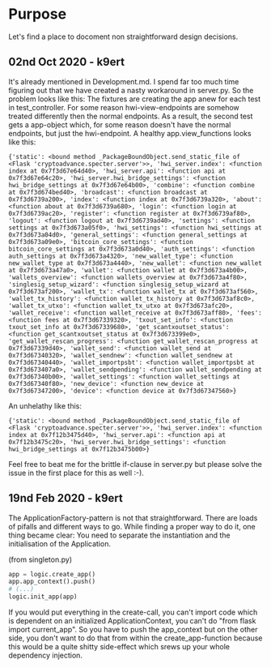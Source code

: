 # Purpose
Let's find a place to docoment non straightforward design decisions.

## 02nd Oct 2020 - k9ert
It's already mentioned in Development.md. I spend far too much time figuring out that we have created a nasty workaround in server.py.
So the problem looks like this: The fixtures are creating the app anew for each test in test_controller. For some reason hwi-view-endpoints are somehow treated differently then the normal endpoints. As a result, the second test gets a app-object which, for some reason doesn't have the normal endpoints, but just the hwi-endpoint. A healthy app.view_functions looks like this:
```
{'static': <bound method _PackageBoundObject.send_static_file of <Flask 'cryptoadvance.specter.server'>>, 'hwi_server.index': <function index at 0x7f3d67e64d40>, 'hwi_server.api': <function api at 0x7f3d67e64c20>, 'hwi_server.hwi_bridge_settings': <function hwi_bridge_settings at 0x7f3d67e64b00>, 'combine': <function combine at 0x7f3d674bed40>, 'broadcast': <function broadcast at 0x7f3d6739a200>, 'index': <function index at 0x7f3d6739a320>, 'about': <function about at 0x7f3d6739a680>, 'login': <function login at 0x7f3d6739ac20>, 'register': <function register at 0x7f3d6739af80>, 'logout': <function logout at 0x7f3d6739ad40>, 'settings': <function settings at 0x7f3d673a05f0>, 'hwi_settings': <function hwi_settings at 0x7f3d673a04d0>, 'general_settings': <function general_settings at 0x7f3d673a09e0>, 'bitcoin_core_settings': <function bitcoin_core_settings at 0x7f3d673a0d40>, 'auth_settings': <function auth_settings at 0x7f3d673a4320>, 'new_wallet_type': <function new_wallet_type at 0x7f3d673a4440>, 'new_wallet': <function new_wallet at 0x7f3d673a47a0>, 'wallet': <function wallet at 0x7f3d673a4b00>, 'wallets_overview': <function wallets_overview at 0x7f3d673a4f80>, 'singlesig_setup_wizard': <function singlesig_setup_wizard at 0x7f3d673af200>, 'wallet_tx': <function wallet_tx at 0x7f3d673af560>, 'wallet_tx_history': <function wallet_tx_history at 0x7f3d673af8c0>, 'wallet_tx_utxo': <function wallet_tx_utxo at 0x7f3d673afc20>, 'wallet_receive': <function wallet_receive at 0x7f3d673aff80>, 'fees': <function fees at 0x7f3d67339320>, 'txout_set_info': <function txout_set_info at 0x7f3d67339680>, 'get_scantxoutset_status': <function get_scantxoutset_status at 0x7f3d673399e0>, 'get_wallet_rescan_progress': <function get_wallet_rescan_progress at 0x7f3d67339d40>, 'wallet_send': <function wallet_send at 0x7f3d67340320>, 'wallet_sendnew': <function wallet_sendnew at 0x7f3d67340440>, 'wallet_importpsbt': <function wallet_importpsbt at 0x7f3d673407a0>, 'wallet_sendpending': <function wallet_sendpending at 0x7f3d67340b00>, 'wallet_settings': <function wallet_settings at 0x7f3d67340f80>, 'new_device': <function new_device at 0x7f3d67347200>, 'device': <function device at 0x7f3d67347560>}
```

An unhelathy like this:
```
{'static': <bound method _PackageBoundObject.send_static_file of <Flask 'cryptoadvance.specter.server'>>, 'hwi_server.index': <function index at 0x7f12b3475d40>, 'hwi_server.api': <function api at 0x7f12b3475c20>, 'hwi_server.hwi_bridge_settings': <function hwi_bridge_settings at 0x7f12b3475b00>}
```

Feel free to beat me for the brittle if-clause in server.py but please solve the issue in the first place for this as well :-).

## 19nd Feb 2020 - k9ert
The ApplicationFactory-pattern is not that straightforward. There are loads of pifalls and different ways to go. While finding a proper way to do it, one thing became clear: You need to separate the instantiation and the initialisation of the Application.

(from singleton.py)
```python __main__.py
app = logic.create_app()
app.app_context().push()
# (...)
logic.init_app(app)
```
If you would put everything in the create-call, you can't import code which is dependent on an initialized ApplicationContext, you can't do "from flask import current_app". So you have to push the app_context but on the other side, you don't want to do that from within the create_app-function because this would be a quite shitty side-effect which srews up your whole dependency injection.